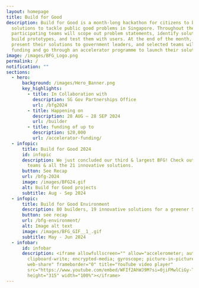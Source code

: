 ```yaml
---
layout: homepage
title: Build for Good
description: Build for Good is a month-long hackathon for citizens to build
  solutions to tackle public good problems in Singapore. Throughout the month,
  participating teams will scope out problem statements, identify solutions,
  build prototypes, and test them with users. At the end of the month, they will
  present their solutions to government leaders, and selected teams will receive
  funding and go through an accelerator programme to launch their solutions.
image: /images/BFG_Logo.png
permalink: /
notification: ""
sections:
  - hero:
      background: /images/Hero_Banner.png
      key_highlights:
        - title: In Collaboration with
          description: SG Gov Partnerships Office
          url: /bfg2024
        - title: Happening on
          description: 28 AUG — 28 SEP 2024
          url: /builder
        - title: funding of up to
          description: $20,000
          url: /accelerator-funding/
  - infopic:
      title: Build for Good 2024
      id: infopic
      description: We just concluded our third & largest BFG! Check out the winning
        teams & all the 21 innovative solutions.
      button: See Recap
      url: /bfg-2024
      image: /images/BFG24.gif
      alt: Build for Good projects
      subtitle: Aug - Sep 2024
  - infopic:
      title: Build for Good Environment
      description: 80 builders, 19 innovative solutions for a greener Singapore.
      button: see recap
      url: /bfg-environment/
      alt: Image alt text
      image: /images/BFG_GIF__1_.gif
      subtitle: May - Jun 2024
  - infobar:
      id: infobar
      description: <iframe allowfullscreen="" allow="accelerometer; autoplay;
        clipboard-write; encrypted-media; gyroscope; picture-in-picture;
        web-share" frameborder="0" title="YouTube video player"
        src="https://www.youtube.com/embed/WFIf2AhWJ9M?si=0jiFMwlCiGy-TMC_"
        height="315" width="100%"></iframe>
---
```

